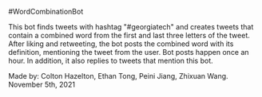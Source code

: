 #WordCombinationBot

This bot finds tweets with hashtag "#georgiatech" and creates tweets that contain a combined word from the first and last three letters of the tweet. After liking and retweeting, the bot posts the combined word with its definition, mentioning the tweet from the user. Bot posts happen once an hour. In addition, it also replies to tweets that mention this bot.

Made by:
Colton Hazelton,
Ethan Tong,
Peini Jiang,
Zhixuan Wang.
November 5th, 2021